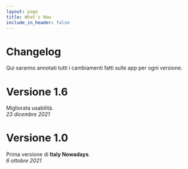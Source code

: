 ```yaml
---
layout: page
title: What's New
include_in_header: false
---
```


# Changelog
Qui saranno annotati tutti i cambiamenti fatti sulle app per ogni versione.

# **Versione 1.6**
Migliorata usabilità.  
*23 dicembre 2021*

# **Versione 1.0**
Prima versione di **Italy Nowadays**.  
*6 ottobre 2021*

<br>
